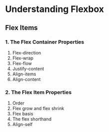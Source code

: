 # Understanding Flexbox

## Flex Items
### 1. The Flex Container Properties
1. Flex-direction
2. Flex-wrap
3. Flex-flow
4. Justify-content
5. Align-items
6. Align-content

### 2. The Flex Item Properties
1. Order
2. Flex grow and flex shrink
3. Flex basis
4. The flex shorthand
5. Align-self
